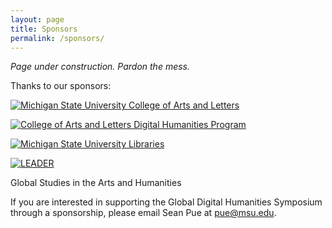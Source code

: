 ```yaml
---
layout: page
title: Sponsors
permalink: /sponsors/
---
```

*Page under construction. Pardon the mess.*

Thanks to our sponsors:

<a href="http://www.cal.msu.edu/"><img src="https://cloud.githubusercontent.com/assets/10420847/12365293/e7b8ff3e-bba1-11e5-9ed4-bcd102ae10ae.jpg" alt="Michigan State University College of Arts and Letters"/></a>

<a href="http://dh.cal.msu.edu/"><img src="https://cloud.githubusercontent.com/assets/10420847/12365311/05797ac6-bba2-11e5-88e9-777181f7797a.jpg" alt="College of Arts and Letters Digital Humanities Program" /></a>

<a href="https://www.lib.msu.edu/dh/"><img src="https://cloud.githubusercontent.com/assets/10420847/12365721/97fffab2-bba4-11e5-9b06-6085d3abc338.png" alt="Michigan State University Libraries" /></a>

<a href="http://leadr.msu.edu/"><img src="https://cloud.githubusercontent.com/assets/10420847/12365736/b0438ea4-bba4-11e5-83d7-294c706b0ce8.png" alt="LEADER" /></a>

Global Studies in the Arts and Humanities

If you are interested in supporting the Global Digital Humanities Symposium through a sponsorship, please email Sean Pue at pue@msu.edu.

